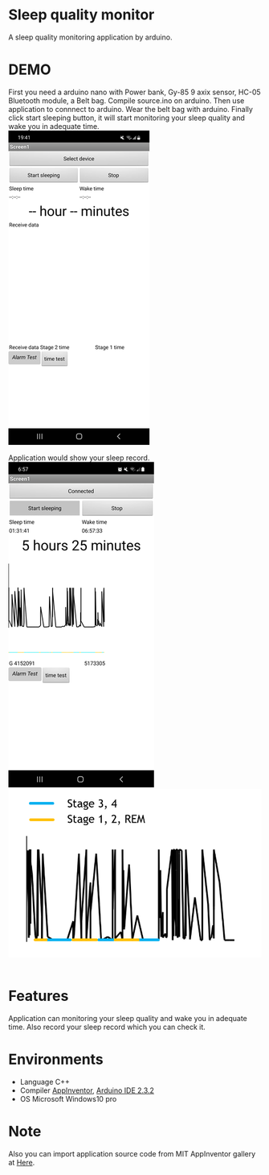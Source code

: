 # Sleep quality monitor
A sleep quality monitoring application by arduino.


# DEMO

First you need a arduino nano with Power bank, Gy-85 9 axix sensor, HC-05 Bluetooth module, a Belt bag.
Compile source.ino on arduino.
Then use application to connnect to arduino. Wear the belt bag with arduino. Finally click start sleeping button, it will start monitoring your sleep quality and wake you in adequate time.<br />
![image](https://github.com/ooniwatori/sleep-quality-monitor/blob/main/demo/demo1.png)<br />

Application would show your sleep record.<br />
![image](https://github.com/ooniwatori/sleep-quality-monitor/blob/main/demo/demo2.png)<br />
![image](https://github.com/ooniwatori/sleep-quality-monitor/blob/main/demo/demo3.png)<br /><br />


# Features

Application can monitoring your sleep quality and wake you in adequate time.
Also record your sleep record which you can check it.

# Environments 

* Language C++
* Compiler [AppInventor](https://appinventor.mit.edu/),  [Arduino IDE 2.3.2](https://www.arduino.cc/en/software)
* OS Microsoft Windows10 pro

# Note

Also you can import application source code from MIT AppInventor gallery at [Here](https://gallery.appinventor.mit.edu/?galleryid=366c139f-9296-40b7-ae09-8df530bc02fd).<br />

